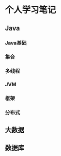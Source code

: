 # 个人学习笔记

## **Java**

### Java基础

### 集合

### 多线程

### JVM

### 框架

### 分布式

## **大数据**

## **数据库**


